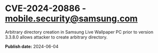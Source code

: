 # CVE-2024-20886 - mobile.security@samsung.com

Arbitrary directory creation in Samsung Live Wallpaper PC prior to version 3.3.8.0 allows attacker to create arbitrary directory.

**Publish date:** 2024-06-04
